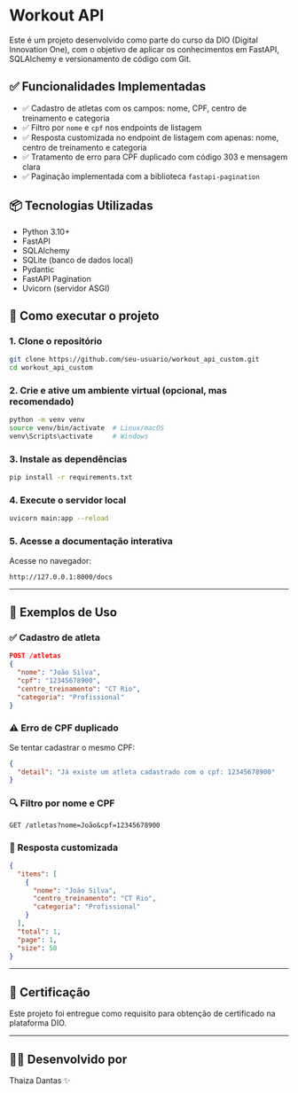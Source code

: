 # Workout API

Este é um projeto desenvolvido como parte do curso da DIO (Digital Innovation One), com o objetivo de aplicar os conhecimentos em FastAPI, SQLAlchemy e versionamento de código com Git.

## ✅ Funcionalidades Implementadas

- ✅ Cadastro de atletas com os campos: nome, CPF, centro de treinamento e categoria
- ✅ Filtro por `nome` e `cpf` nos endpoints de listagem
- ✅ Resposta customizada no endpoint de listagem com apenas: nome, centro de treinamento e categoria
- ✅ Tratamento de erro para CPF duplicado com código 303 e mensagem clara
- ✅ Paginação implementada com a biblioteca `fastapi-pagination`

## 📦 Tecnologias Utilizadas

- Python 3.10+
- FastAPI
- SQLAlchemy
- SQLite (banco de dados local)
- Pydantic
- FastAPI Pagination
- Uvicorn (servidor ASGI)

## 🚀 Como executar o projeto

### 1. Clone o repositório
```bash
git clone https://github.com/seu-usuario/workout_api_custom.git
cd workout_api_custom
```

### 2. Crie e ative um ambiente virtual (opcional, mas recomendado)
```bash
python -m venv venv
source venv/bin/activate  # Linux/macOS
venv\Scripts\activate     # Windows
```

### 3. Instale as dependências
```bash
pip install -r requirements.txt
```

### 4. Execute o servidor local
```bash
uvicorn main:app --reload
```

### 5. Acesse a documentação interativa
Acesse no navegador:
```
http://127.0.0.1:8000/docs
```

---

## 🔎 Exemplos de Uso

### ✅ Cadastro de atleta
```json
POST /atletas
{
  "nome": "João Silva",
  "cpf": "12345678900",
  "centro_treinamento": "CT Rio",
  "categoria": "Profissional"
}
```

### ⚠️ Erro de CPF duplicado
Se tentar cadastrar o mesmo CPF:
```json
{
  "detail": "Já existe um atleta cadastrado com o cpf: 12345678900"
}
```

### 🔍 Filtro por nome e CPF
```
GET /atletas?nome=João&cpf=12345678900
```

### 📄 Resposta customizada
```json
{
  "items": [
    {
      "nome": "João Silva",
      "centro_treinamento": "CT Rio",
      "categoria": "Profissional"
    }
  ],
  "total": 1,
  "page": 1,
  "size": 50
}
```

---

## 🧾 Certificação

Este projeto foi entregue como requisito para obtenção de certificado na plataforma DIO.

---

## 👩‍💻 Desenvolvido por

Thaiza Dantas ✨
